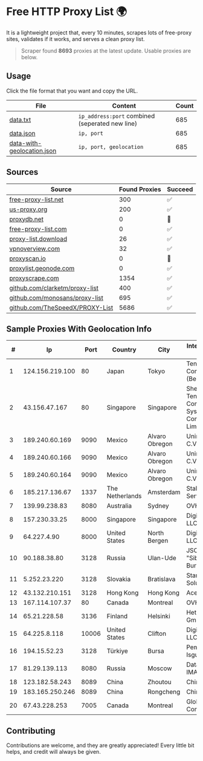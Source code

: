 
# Free HTTP Proxy List 🌍

It is a lightweight project that, every 10 minutes, scrapes lots of free-proxy sites, validates if it works, and serves a clean proxy list.


> Scraper found **8693** proxies at the latest update. Usable proxies are below.

## Usage

Click the file format that you want and copy the URL.


|File|Content|Count|
|----|-------|-----|
|[data.txt](https://raw.githubusercontent.com/themiralay/Proxy-List-World/master/data.txt)|`ip_address:port` combined (seperated new line)|685|
|[data.json](https://raw.githubusercontent.com/themiralay/Proxy-List-World/master/data.json)|`ip, port`|685|
|[data-with-geolocation.json](https://raw.githubusercontent.com/themiralay/Proxy-List-World/master/data-with-geolocation.json)|`ip, port, geolocation`|685|

## Sources

|Source|Found Proxies|Succeed|
|------|-------------|-------|
|[free-proxy-list.net](https://free-proxy-list.net)|300|✅|
|[us-proxy.org](https://www.us-proxy.org)|200|✅|
|[proxydb.net](http://proxydb.net)|0|🚫|
|[free-proxy-list.com](https://free-proxy-list.com/?page=&port=&type%5B%5D=http&type%5B%5D=https&up_time=0&search=Search)|0|✅|
|[proxy-list.download](https://www.proxy-list.download/HTTP)|26|✅|
|[vpnoverview.com](https://vpnoverview.com/privacy/anonymous-browsing/free-proxy-servers)|32|✅|
|[proxyscan.io](https://www.proxyscan.io)|0|🚫|
|[proxylist.geonode.com](https://proxylist.geonode.com/api/proxy-list?limit=300&page=1&sort_by=lastChecked&sort_type=desc&protocols=http,https)|0|✅|
|[proxyscrape.com](https://api.proxyscrape.com/v2/?request=displayproxies&protocol=http&timeout=10000&country=all&ssl=all&anonymity=all)|1354|✅|
|[github.com/clarketm/proxy-list](https://raw.githubusercontent.com/clarketm/proxy-list/master/proxy-list-raw.txt)|400|✅|
|[github.com/monosans/proxy-list](https://raw.githubusercontent.com/monosans/proxy-list/main/proxies/http.txt)|695|✅|
|[github.com/TheSpeedX/PROXY-List](https://raw.githubusercontent.com/TheSpeedX/PROXY-List/master/http.txt)|5686|✅|


## Sample Proxies With Geolocation Info

|#|Ip|Port|Country|City|Internet Service Provider|
|-|--|----|-------|----|-------------------------|
|1|124.156.219.100|80|Japan|Tokyo|Tencent Cloud Computing (Beijing) Co|
|2|43.156.47.167|80|Singapore|Singapore|Shenzhen Tencent Computer Systems Company Limited|
|3|189.240.60.169|9090|Mexico|Alvaro Obregon|Uninet S.A. de C.V.|
|4|189.240.60.166|9090|Mexico|Alvaro Obregon|Uninet S.A. de C.V.|
|5|189.240.60.164|9090|Mexico|Alvaro Obregon|Uninet S.A. de C.V.|
|6|185.217.136.67|1337|The Netherlands|Amsterdam|Stallion Network Services Limited|
|7|139.99.238.83|8080|Australia|Sydney|OVH SAS|
|8|157.230.33.25|8000|Singapore|Singapore|DigitalOcean, LLC|
|9|64.227.4.90|8000|United States|North Bergen|DigitalOcean, LLC|
|10|90.188.38.80|3128|Russia|Ulan-Ude|JSC "Sibirtelecom" Buryat branch|
|11|5.252.23.220|3128|Slovakia|Bratislava|Stark Industries Solutions LTD|
|12|43.132.210.151|3128|Hong Kong|Hong Kong|Aceville Pte.ltd|
|13|167.114.107.37|80|Canada|Montreal|OVH SAS|
|14|65.21.228.58|3136|Finland|Helsinki|Hetzner Online GmbH|
|15|64.225.8.118|10006|United States|Clifton|DigitalOcean, LLC|
|16|194.15.52.23|3128|Türkiye|Bursa|Pembe Gul Isguzar Karagoz|
|17|81.29.139.113|8080|Russia|Moscow|Data-center IMAQLIQ Ltd.|
|18|123.182.58.243|8089|China|Zhoutou|China Telecom|
|19|183.165.250.246|8089|China|Rongcheng|Chinanet|
|20|67.43.228.253|7005|Canada|Montreal|GloboTech Communications|



## Contributing

Contributions are welcome, and they are greatly appreciated! Every
little bit helps, and credit will always be given.

